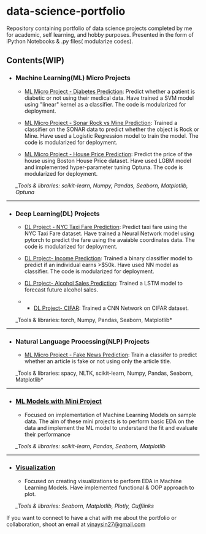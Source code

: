 # data-science-portfolio

Repository containing portfolio of data science projects completed by me for academic, self learning, and hobby purposes. Presented in the form of iPython Notebooks & .py files( modularize codes).



## Contents(WIP)
	
- ### Machine Learning(ML) Micro Projects

	- [ML Micro Project - Diabetes Prediction](https://github.com/vinay-singh27/data-science-portfolio/tree/main/ML%20Micro%20Project%20-%20Diabetes%20Prediction): Predict whether a patient is diabetic or not using their medical data. Have trained a SVM model using "linear" kernel as a classifier. The code is modularized for deployment. 

	- [ML Micro Project - Sonar Rock vs Mine Prediction](https://github.com/vinay-singh27/data-science-portfolio/tree/main/ML%20Micro%20Project%20-%20Sonar%20Rock%20vs%20Mine%20Prediction): Trained a classifier on the SONAR data to predict whether the object is Rock or Mine. Have used a Logistic Regression model to train the model. The code is modularized for deployment. 

	- [ML Micro Project - House Price Prediction](https://github.com/vinay-singh27/data-science-portfolio/tree/main/ML%20Micro%20Project%20-%20House%20Price%20Prediction): Predict the price of the house using Boston House Price dataset. Have used LGBM model and implemented hyper-parameter tuning Optuna. The code is modularized for deployment.

	*_Tools & libraries: scikit-learn, Numpy, Pandas, Seaborn, Matplotlib, Optuna*
	
-----------------------------------------------------------------------------------------------------------------------------------------------------

- ### Deep Learning(DL) Projects

	- [DL Project - NYC Taxi Fare Prediction](https://github.com/vinay-singh27/data-science-portfolio/tree/main/DL%20Project%20-%20NYC%20Taxi%20Fare%20Prediction): Predict taxi fare using the NYC Taxi Fare dataset. Have trained a Neural Network model using pytorch to predict the fare using the avaiable coordinates data. The code is modularized for deployment.

	- [DL Project- Income Prediction](https://github.com/vinay-singh27/data-science-portfolio/tree/main/DL%20Project%20-%20Income%20Prediction): Trained a binary classifier model to predict if an individual earns >$50k. Have used NN model as classifier. The code is modularized for deployment.

	- [DL Project- Alcohol Sales Prediction](https://github.com/vinay-singh27/data-science-portfolio/tree/main/DL%20Project%20-%20Alcohol%20Sales%20Prediction(LSTM)): Trained a LSTM model to forecast future alcohol sales.

	- - [DL Project- CIFAR](https://github.com/vinay-singh27/data-science-portfolio/tree/main/DL%20Project%20-%20CIFAR): Trained a CNN Network on CIFAR dataset.
	
	_Tools & libraries: torch, Numpy, Pandas, Seaborn, Matplotlib*

-----------------------------------------------------------------------------------------------------------------------------------------------------

- ### Natural Language Processing(NLP)  Projects

	- [ML Micro Project - Fake News Prediction](https://github.com/vinay-singh27/data-science-portfolio/tree/main/NLP%20Project%20-%20Fake%20News%20Prediction): Train a classifer to predict whether an article is fake or not using only the article title.


	_Tools & libraries: spacy, NLTK, scikit-learn, Numpy, Pandas, Seaborn, Matplotlib*

-----------------------------------------------------------------------------------------------------------------------------------------------------

- ### [ML Models with Mini Project](https://github.com/vinay-singh27/data-science-portfolio/tree/main/ML%20Models%20with%20Mini%20Projects)

	- Focused on implementation of Machine Learning Models on sample data. The aim of these mini projects is to perform basic EDA on the data and implement the ML model to understand the fit and evaluate their performance
	
	*_Tools & libraries: scikit-learn, Pandas, Seaborn, Matplotlib*
	
-----------------------------------------------------------------------------------------------------------------------------------------------------


- ### [Visualization](https://github.com/vinay-singh27/data-science-portfolio/tree/main/ML%20Models%20with%20Mini%20Projects)

	- Focused on creating visualizations to perform EDA in Machine Learning Models. Have implemented functional & OOP approach to plot.
	
	*_Tools & libraries: Seaborn, Matplotlib, Plotly, Cufflinks*
	

If you want to connect to have a chat with me about the portfolio or collaboration, shoot an email at vinaysin27@gmail.com 
